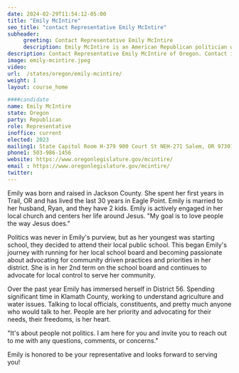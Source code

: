 ```yaml
---
date: 2024-02-29T11:54:12-05:00
title: "Emily McIntire"
seo_title: "contact Representative Emily McIntire"
subheader:
     greeting: Contact Representative Emily McIntire
     description: Emily McIntire is an American Republican politician who serves the 56th district in the Oregon House of Representatives. She won the seat in the 2022 election against Democrat opponent Jonathan Chenjeri. She assumed office on January 9, 2023, succeeding E. Werner Reschke.
description: Contact Representative Emily McIntire of Oregon. Contact information for Emily McIntire includes email address, phone number, and mailing address.
image: emily-mcintire.jpeg
video:
url:  /states/oregon/emily-mcintire/
weight: 1
layout: course_home

####candidate
name: Emily McIntire
state: Oregon
party: Republican
role: Representative
inoffice: current
elected: 2023
mailing1: State Capitol Room H-379 900 Court St NEH-271 Salem, OR 97301
phone1: 503-986-1456
website: https://www.oregonlegislature.gov/mcintire/
email : https://www.oregonlegislature.gov/mcintire/
twitter:
---
```


Emily was born and raised in Jackson County. She spent her first years in Trail, OR and has lived the last 30 years in Eagle Point. Emily is married to her husband, Ryan, and they have 2 kids. Emily is actively engaged in her local church and centers her life around Jesus. "My goal is to love people the way Jesus does."

Politics was never in Emily's purview, but as her youngest was starting school, they decided to attend their local public school. This began Emily's journey with running for her local school board and becoming passionate about advocating for community driven practices and priorities in her district. She is in her 2nd term on the school board and continues to advocate for local control to serve her community.

Over the past year Emily has immersed herself in District 56. Spending significant time in Klamath County, working to understand agriculture and water issues. Talking to local officials, constituents, and pretty much anyone who would talk to her. People are her priority and advocating for their needs, their freedoms, is her heart.

"It's about people not politics. I am here for you and invite you to reach out to me with any questions, comments, or concerns."

Emily is honored to be your representative and looks forward to serving you!​
